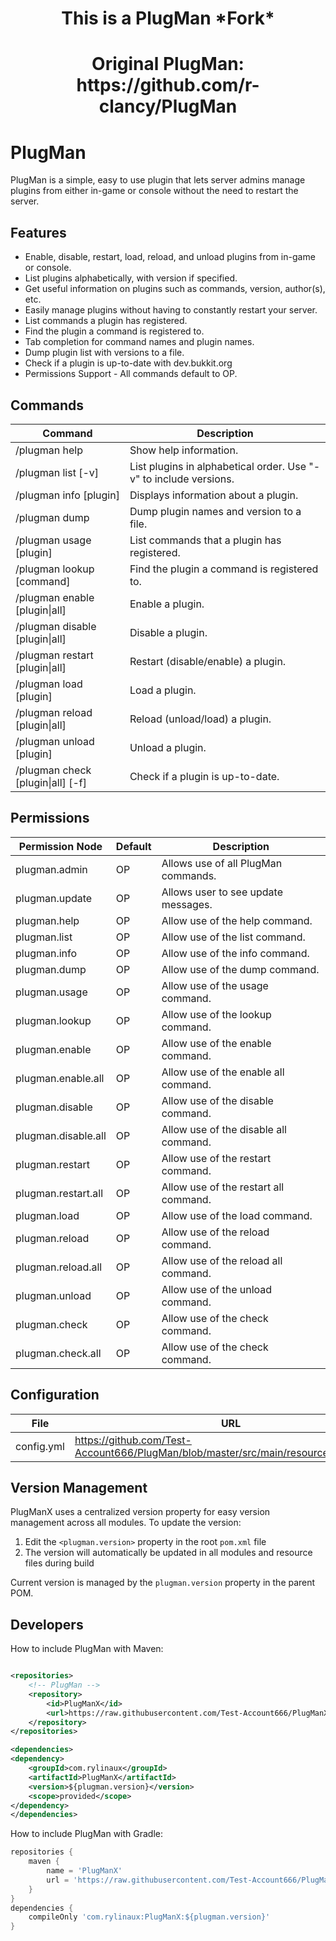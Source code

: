 <h1 style="text-align: center;"> This is a PlugMan *Fork*</h1>
<h1 style="text-align: center;">Original PlugMan: https://github.com/r-clancy/PlugMan</h1>

# PlugMan

PlugMan is a simple, easy to use plugin that lets server admins manage plugins from either in-game or console without
the need to restart the server.

## Features

* Enable, disable, restart, load, reload, and unload plugins from in-game or console.
* List plugins alphabetically, with version if specified.
* Get useful information on plugins such as commands, version, author(s), etc.
* Easily manage plugins without having to constantly restart your server.
* List commands a plugin has registered.
* Find the plugin a command is registered to.
* Tab completion for command names and plugin names.
* Dump plugin list with versions to a file.
* Check if a plugin is up-to-date with dev.bukkit.org
* Permissions Support - All commands default to OP.

## Commands

| Command                               | Description                                                       |
|---------------------------------------|-------------------------------------------------------------------|
| /plugman help                         | Show help information.                                            |
| /plugman list [-v]                    | List plugins in alphabetical order. Use "-v" to include versions. |
| /plugman info [plugin]                | Displays information about a plugin.                              |
| /plugman dump                         | Dump plugin names and version to a file.                          |
| /plugman usage [plugin]               | List commands that a plugin has registered.                       |
| /plugman lookup [command]             | Find the plugin a command is registered to.                       |
| /plugman enable [plugin&#124;all]     | Enable a plugin.                                                  |
| /plugman disable [plugin&#124;all]    | Disable a plugin.                                                 |
| /plugman restart [plugin&#124;all]    | Restart (disable/enable) a plugin.                                |
| /plugman load [plugin]                | Load a plugin.                                                    |
| /plugman reload [plugin&#124;all]     | Reload (unload/load) a plugin.                                    |
| /plugman unload [plugin]              | Unload a plugin.                                                  |
| /plugman check [plugin&#124;all] [-f] | Check if a plugin is up-to-date.                                  |

## Permissions

| Permission Node     | Default | Description                           |
|---------------------|---------|---------------------------------------|
| plugman.admin       | OP      | Allows use of all PlugMan commands.   |
| plugman.update      | OP      | Allows user to see update messages.   |
| plugman.help        | OP      | Allow use of the help command.        |
| plugman.list        | OP      | Allow use of the list command.        |
| plugman.info        | OP      | Allow use of the info command.        |
| plugman.dump        | OP      | Allow use of the dump command.        |
| plugman.usage       | OP      | Allow use of the usage command.       |
| plugman.lookup      | OP      | Allow use of the lookup command.      |
| plugman.enable      | OP      | Allow use of the enable command.      |
| plugman.enable.all  | OP      | Allow use of the enable all command.  |
| plugman.disable     | OP      | Allow use of the disable command.     |
| plugman.disable.all | OP      | Allow use of the disable all command. |
| plugman.restart     | OP      | Allow use of the restart command.     |
| plugman.restart.all | OP      | Allow use of the restart all command. |
| plugman.load        | OP      | Allow use of the load command.        |
| plugman.reload      | OP      | Allow use of the reload command.      |
| plugman.reload.all  | OP      | Allow use of the reload all command.  |
| plugman.unload      | OP      | Allow use of the unload command.      |
| plugman.check       | OP      | Allow use of the check command.       |
| plugman.check.all   | OP      | Allow use of the check command.       |

## Configuration

| File       | URL                                                                                  |
|------------|--------------------------------------------------------------------------------------|
| config.yml | https://github.com/Test-Account666/PlugMan/blob/master/src/main/resources/config.yml |

## Version Management

PlugManX uses a centralized version property for easy version management across all modules. To update the version:

1. Edit the `<plugman.version>` property in the root `pom.xml` file
2. The version will automatically be updated in all modules and resource files during build

Current version is managed by the `plugman.version` property in the parent POM.

## Developers

How to include PlugMan with Maven:

```xml

<repositories>
    <!-- PlugMan -->
    <repository>
        <id>PlugManX</id>
        <url>https://raw.githubusercontent.com/Test-Account666/PlugManX/repository/</url>
    </repository>
</repositories>

<dependencies>
<dependency>
    <groupId>com.rylinaux</groupId>
    <artifactId>PlugManX</artifactId>
    <version>${plugman.version}</version>
    <scope>provided</scope>
</dependency>
</dependencies>
```

How to include PlugMan with Gradle:

```groovy
repositories {
    maven {
        name = 'PlugManX'
        url = 'https://raw.githubusercontent.com/Test-Account666/PlugManX/repository/'
    }
}
dependencies {
    compileOnly 'com.rylinaux:PlugManX:${plugman.version}'
}
```
